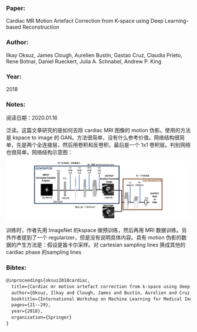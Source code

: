 ### Paper:

Cardiac MR Motion Artefact Correction from K-space using Deep Learning-based Reconstruction

### Author:

Ilkay Oksuz, James Clough, Aurelien Bustin, Gastao Cruz, Claudia Prieto, Rene Botnar, Daniel Rueckert, Julia A. Schnabel, Andrew P. King

### Year:

2018

### Notes:

阅读日期：2020.01.16

泛读。这篇文章研究的是如何去除 cardiac MRI 图像的 motion 伪影。使用的方法是 kspace to image 的 GAN。方法很简单，没有什么参考价值。网络结构很简单，先是两个全连接层，然后用卷积和反卷积，最后是一个 1x1 卷积层。判别网络也很简单。网络结构示意图：

<img src="https://raw.githubusercontent.com/Theodore-PKU/pictures/master/%E6%88%AA%E5%B1%8F2020-01-16%E4%B8%8B%E5%8D%888.19.57.png"/>

训练时，作者先用 ImageNet 的kspace 做预训练，然后再用 MRI 数据训练。另外作者提到了一个 regularizer，但是没有说明具体内容。具有 motion 伪影的数据的产生方法是：假设是笛卡尔采样。对 cartesian sampling lines 换成其他的 cardiac phase 的sampling lines

### Bibtex:

```latex
@inproceedings{oksuz2018cardiac,
  title={Cardiac mr motion artefact correction from k-space using deep learning-based reconstruction},
  author={Oksuz, Ilkay and Clough, James and Bustin, Aurelien and Cruz, Gastao and Prieto, Claudia and Botnar, Rene and Rueckert, Daniel and Schnabel, Julia A and King, Andrew P},
  booktitle={International Workshop on Machine Learning for Medical Image Reconstruction},
  pages={21--29},
  year={2018},
  organization={Springer}
}
```

